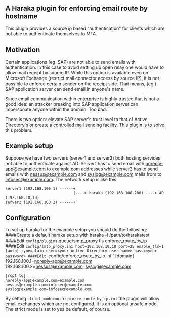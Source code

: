 A Haraka plugin for enforcing email route by hostname
-----------------------------------------------------

This plugin provides a source ip based "authentication" for clients which are not able to authenticate themselves to MTA.

## Motivation
Certain applications (eg. SAP) are not able to send emails with authentication. In this case to avoid setting up open relay one would have to allow mail receipt by source IP. While this option is available even on Microsoft Exchange (restrict mail connector access by source IP), it is not possible to enforce certain sender on the receipt side. That means, (eg.) SAP application server can send email in anyone's name. 

Since email communication within enterprise is highly trusted that is not a good idea: an attacker breaking into SAP application server can impersonate anyone within the domain. Too bad. 

There is two option: elevate SAP server's trust level to that of Active Directory's or create a controlled mail sending facility. This plugin is to solve this problem.

## Example setup

Suppose we have two servers (server1 and server2) both hosting services not able to authenticate against AD. Server1 has to send email with noreply-app@example.com to example.com addresses while server2 has to send emails with nessus@example.com and syslog@example.com mails from to infosec@example.com. The network setup is like this:

    server1 (192.168.100.1) ------+
                                  |----> haraka (192.168.100.200) ----> AD (192.168.10.10)
    server2 (192.168.100.2) ------+

## Configuration

To set up haraka for the example setup you should do the following:
####Create a default haraka setup with 
    haraka -i /path/to/harakatest
####Edit ``config/plugins``
    queue/smtp_proxy
    tls
    enforce_route_by_ip
####Edit ``config/smtp_proxy.ini
    host=192.168.10.10
    port=25
    enable_tls=1
    [auth]
    type=plain
    user=<your Active Directory user name>
    pass=<your password>
####Edit ``config/enforce_route_by_ip.ini``
    [domain]
    192.168.100.1=noreply-app@example.com
    192.168.100.2=nessus@example.com, syslog@example.com

    [rcpt_to]
    noreply-app@example.com=example.com
    nessus@example.com=infosec@example.com
    syslog@example.com=infosec@example.com

By setting ``strict_mode=no`` in ``enforce_route_by_ip.ini`` the plugin will allow email exchanges which are not configured. It is an optional unsafe mode. The strict mode is set to yes be default, of course.

